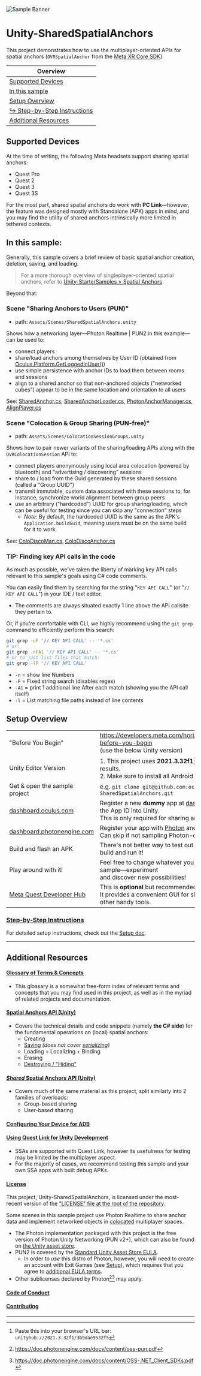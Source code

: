 ![Sample Banner](Documentation/Media/colocated-block-toss.gif 'Unity SSA Sample')

# Unity-SharedSpatialAnchors

This project demonstrates how to use the multiplayer-oriented APIs for spatial anchors
(`OVRSpatialAnchor` from the [Meta XR Core SDK]).

| Overview                                              |
|-------------------------------------------------------|
| [Supported Devices](#supported-devices)               |
| [In this sample](#in-this-sample)                     |
| [Setup Overview](#setup-overview)                     |
| [↪ Step-by-Step Instructions](Documentation/Setup.md) |
| [Additional Resources](#additional-resources)         |

## Supported Devices

At the time of writing, the following Meta headsets support sharing spatial anchors:
- Quest Pro
- Quest 2
- Quest 3
- Quest 3S

For the most part, shared spatial anchors do work with **PC Link**—however, the feature was designed mostly with
Standalone (APK) apps in mind, and you may find the utility of shared anchors intrinsically more limited in tethered
contexts.

## In this sample:

Generally, this sample covers a brief review of basic spatial anchor creation, deletion, saving, and loading.
> For a more thorough overview of singleplayer-oriented spatial anchors, refer to
> [Unity-StarterSamples > Spatial Anchors](https://developers.meta.com/horizon/documentation/unity/unity-sf-spatial-anchors).

Beyond that:

### Scene "**Sharing Anchors to Users** (PUN)"
- path: `Assets/Scenes/SharedSpatialAnchors.unity`

Shows how a networking layer—Photon Realtime | PUN2 in this example—can be used to:
- connect players
- share/load anchors among themselves by User ID (obtained from [Oculus.Platform.GetLoggedInUser()](https://developers.meta.com/horizon/documentation/unity/ps-presence#retrieve-information-about-the-current-user))
- use simple persistence with anchor IDs to load them between rooms and sessions
- align to a shared anchor so that non-anchored objects ("networked cubes") appear to be in the same location and
  orientation to all users

See: [SharedAnchor.cs](Assets/Scripts/SharedAnchor.cs), [SharedAnchorLoader.cs](Assets/Scripts/SharedAnchorLoader.cs), [PhotonAnchorManager.cs](Assets/Scripts/PhotonAnchorManager.cs), [AlignPlayer.cs](Assets/Scripts/AlignPlayer.cs)

### Scene "**Colocation & Group Sharing** (PUN-free)"
- path: `Assets/Scenes/ColocationSessionGroups.unity`

Shows how to pair newer variants of the sharing/loading APIs along with the `OVRColocationSession` API to:
- connect players anonymously using local area colocation (powered by bluetooth) and "advertising / discovering"
  sessions
- share to / load from the Guid generated by these shared sessions (called a "Group UUID")
- transmit immutable, custom data associated with these sessions to, for instance, synchronize world alignment between
  group peers
- use an arbitrary ("hardcoded") UUID for group sharing/loading, which can be useful for testing since you can skip any
  "connection" steps
  - _Note:_ By default, the hardcoded UUID is the same as the APK's `Application.buildGuid`, meaning users must be on
    the same build for it to work.

See: [ColoDiscoMan.cs](Assets/Scripts/ColoDiscoMan.cs), [ColoDiscoAnchor.cs](Assets/Scripts/ColoDiscoAnchor.cs)


### TIP: Finding key API calls in the code

As much as possible, we've taken the liberty of marking key API calls relevant to this sample's goals using C# code
comments.

You can easily find them by searching for the string "`KEY API CALL`" (or "`// KEY API CALL`") in your IDE / text editor.
- The comments are always situated exactly 1 line above the API callsite they pertain to.

Or, if you're comfortable with CLI, we highly recommend using the `git grep` command to efficiently perform this search:

```bash
git grep -nF '// KEY API CALL' -- '*.cs'
# or:
git grep -nFA1 '// KEY API CALL' -- '*.cs'
# or to just list files that match:
git grep -lF '// KEY API CALL'
```

- `-n` = show line Numbers
- `-F` = Fixed string search (disables regex)
- `-A1` = print 1 additional line After each match (showing you the API call itself)
- `-l` = List matching file paths instead of line contents



## Setup Overview

|                               |                                                                                                                                                         |
|:------------------------------|:--------------------------------------------------------------------------------------------------------------------------------------------------------|
| "Before You Begin"            | https://developers.meta.com/horizon/documentation/unity/unity-before-you-begin<br/>(use the below Unity version)                                        |
| Unity Editor Version          | 1. This project uses **2021.3.32f1**[^1]. Install this version for best results.<br/>2. Make sure to install all Android modules.                       |
| Get & open the sample project | e.g. `git clone git@github.com:oculus-samples/Unity-SharedSpatialAnchors.git`                                                                           |
| [dashboard.oculus.com]        | Register a new **dummy** app at [dashboard.oculus.com] and hook the App ID into Unity.<br/>This is only required for sharing anchors directly to users. |
| [dashboard.photonengine.com]  | Register your app with [Photon][dashboard.photonengine.com] and hook the app ID into Unity.<br/>Can skip if not sampling Photon-driven scenes/features. |
| Build and flash an APK        | There's not better way to test out this sample than to make a build and run it!                                                                         |
| Play around with it!          | Feel free to change whatever you wish in your local copy of the sample—experiment<br/>and discover new possibilities!                                   |
| [Meta Quest Developer Hub]    | This is __optional__ but recommended for all developers.<br/>It provides a convenient GUI for sideloading test APKs as well as other handy tools.       |

### [Step-by-Step Instructions](Documentation/Setup.md)

For detailed setup instructions, check out the [Setup doc](Documentation/Setup.md).

------------------------------------------------------------------------------------------------------------------------

## Additional Resources

#### [Glossary of Terms & Concepts](Documentation/Glossary.md)
- This glossary is a somewhat free-form index of relevant terms and concepts that you may find used in this project,
  as well as in the myriad of related projects and documentation.

#### [Spatial Anchors API (Unity)](https://developers.meta.com/horizon/documentation/unity/unity-spatial-anchors-persist-content#implementation)
- Covers the technical details and code snippets (namely **the C# side**) for the fundamental operations on (local)
  spatial anchors:
  - Creating
  - [Saving](Documentation/Glossary.md#saved-anchor)
    *(does not cover [serializing](Documentation/Glossary.md#serialized-anchor-locally-saved-anchor))*
  - Loading + Localizing + Binding
  - Erasing
  - [Destroying / "Hiding"](Documentation/Glossary.md#to-hide-an-anchor)

#### [*Shared* Spatial Anchors API (Unity)](https://developers.meta.com/horizon/documentation/unity/unity-shared-spatial-anchors)
- Covers much of the same material as this project, split similarly into 2 families of overloads:
  - Group-based sharing
  - User-based sharing

#### [Configuring Your Device for ADB](https://developers.meta.com/horizon/documentation/unity/ts-adb)

#### [Using Quest Link for Unity Development](https://developers.meta.com/horizon/documentation/unity/unity-link)
- SSAs are supported with Quest Link, however its usefulness for testing may be limited by the multiplayer aspect.
- For the majority of cases, we recommend testing this sample and your own SSA apps with built debug APKs.

#### [License](LICENSE)

This project, Unity-SharedSpatialAnchors, is licensed under the most-recent version of the
["LICENSE" file at the root of the repository](LICENSE).

Some scenes in this sample project use Photon Realtime to share anchor data and implement networked objects in
[colocated](Documentation/Glossary.md#colocated) multiplayer spaces.
- The Photon implementation packaged with this project is the free version of Photon Unity Networking (PUN v2+),
  which can also be found on [the Unity asset store](https://assetstore.unity.com/packages/tools/network/pun-2-free-119922).
- PUN2 is covered by the [Standard Unity Asset Store EULA].
  - In order to *use* this distro of Photon, however, you will need to create an account with Exit Games
    (see [Setup](Documentation/Setup.md#photon)), which requires that you agree to
    [additional EULA terms](https://dashboard.photonengine.com/account/licenseterms/).
- Other sublicenses declared by Photon[^2][^3] may apply.

#### [Code of Conduct](CODE_OF_CONDUCT.md)

#### [Contributing](CONTRIBUTING.md)

------------------------------------------------------------------------------------------------------------------------

[Meta XR Core SDK]: https://developers.meta.com/horizon/downloads/package/meta-xr-core-sdk
[Standard Unity Asset Store EULA]: https://unity.com/legal/as-terms
[Unity Hub]: https://unity.com/download
[dashboard.oculus.com]: https://dashboard.oculus.com
[dashboard.photonengine.com]: https://dashboard.photonengine.com
[Meta Quest Developer Hub]: https://developers.meta.com/horizon/documentation/unity/unity-quickstart-mqdh

[^1]: Paste this into your browser's URL bar: `unityhub://2021.3.32f1/3b9dae9532f5`
[^2]: https://doc.photonengine.com/docs/content/oss-pun.pdf
[^3]: https://doc.photonengine.com/docs/content/OSS-.NET_Client_SDKs.pdf

[//]: # (Sample App Architecture: https://developer.oculus.com/documentation/unity/unity-ssa-sf/)
[//]: # (Scene Sharing: https://developer.oculus.com/documentation/unity/unity-shared-scene-sample/)
[//]: # (Health & Safety: https://developer.oculus.com/resources/unity-ssa-hs-app/)
